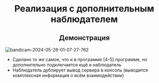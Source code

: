 <h1 align = 'center'> Реализация с дополнительным наблюдателем </h1>
<h2 align = 'center'> Демонстрация </h2>

![bandicam-2024-05-28-01-07-27-762](https://github.com/nikitaptl/works_ACS_OS/assets/145208333/5439f9f7-6087-4810-9683-9a2f71f15587)

- Сделано то же самое, что и в программе [4-5] программе, но дополнительно подключается ещё и наблюдатель
- Наблюдатель дублирует вывод сервера в консоль (выводится комплексная информация о всём взаимодействии)
